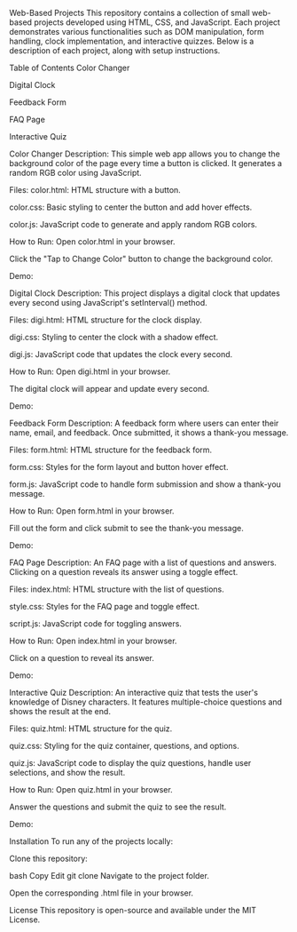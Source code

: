 Web-Based Projects
This repository contains a collection of small web-based projects developed using HTML, CSS, and JavaScript. Each project demonstrates various functionalities such as DOM manipulation, form handling, clock implementation, and interactive quizzes. Below is a description of each project, along with setup instructions.

Table of Contents
Color Changer

Digital Clock

Feedback Form

FAQ Page

Interactive Quiz

Color Changer
Description:
This simple web app allows you to change the background color of the page every time a button is clicked. It generates a random RGB color using JavaScript.

Files:
color.html: HTML structure with a button.

color.css: Basic styling to center the button and add hover effects.

color.js: JavaScript code to generate and apply random RGB colors.

How to Run:
Open color.html in your browser.

Click the "Tap to Change Color" button to change the background color.

Demo:

Digital Clock
Description:
This project displays a digital clock that updates every second using JavaScript's setInterval() method.

Files:
digi.html: HTML structure for the clock display.

digi.css: Styling to center the clock with a shadow effect.

digi.js: JavaScript code that updates the clock every second.

How to Run:
Open digi.html in your browser.

The digital clock will appear and update every second.

Demo:

Feedback Form
Description:
A feedback form where users can enter their name, email, and feedback. Once submitted, it shows a thank-you message.

Files:
form.html: HTML structure for the feedback form.

form.css: Styles for the form layout and button hover effect.

form.js: JavaScript code to handle form submission and show a thank-you message.

How to Run:
Open form.html in your browser.

Fill out the form and click submit to see the thank-you message.

Demo:

FAQ Page
Description:
An FAQ page with a list of questions and answers. Clicking on a question reveals its answer using a toggle effect.

Files:
index.html: HTML structure with the list of questions.

style.css: Styles for the FAQ page and toggle effect.

script.js: JavaScript code for toggling answers.

How to Run:
Open index.html in your browser.

Click on a question to reveal its answer.

Demo:

Interactive Quiz
Description:
An interactive quiz that tests the user's knowledge of Disney characters. It features multiple-choice questions and shows the result at the end.

Files:
quiz.html: HTML structure for the quiz.

quiz.css: Styling for the quiz container, questions, and options.

quiz.js: JavaScript code to display the quiz questions, handle user selections, and show the result.

How to Run:
Open quiz.html in your browser.

Answer the questions and submit the quiz to see the result.

Demo:

Installation
To run any of the projects locally:

Clone this repository:

bash
Copy
Edit
git clone <repository-url>
Navigate to the project folder.

Open the corresponding .html file in your browser.

License
This repository is open-source and available under the MIT License.